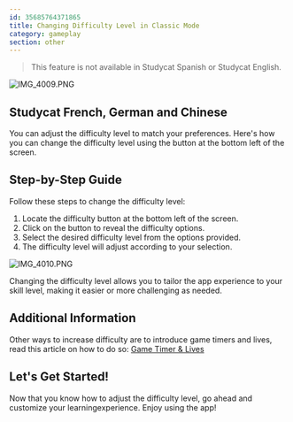 ```yaml
---
id: 35685764371865
title: Changing Difficulty Level in Classic Mode
category: gameplay
section: other
---
```

> This feature is not available in Studycat Spanish or Studycat English.

![IMG_4009.PNG](https://help.studycat.com/hc/article_attachments/35685764333977)

## Studycat French, German and Chinese

You can adjust the difficulty level to match your preferences. Here's how you can change the difficulty level using the button at the bottom left of the screen.

## Step-by-Step Guide

Follow these steps to change the difficulty level:

1. Locate the difficulty button at the bottom left of the screen.
2. Click on the button to reveal the difficulty options.
3. Select the desired difficulty level from the options provided.
4. The difficulty level will adjust according to your selection.

![IMG_4010.PNG](https://help.studycat.com/hc/article_attachments/35685764338201)

Changing the difficulty level allows you to tailor the app experience to your skill level, making it easier or more challenging as needed.

## Additional Information

Other ways to increase difficulty are to introduce game timers and lives, read this article on how to do so: [Game Timer & Lives](https://help.studycat.com/hc/en-us/articles/27187476326297)

## Let's Get Started!

Now that you know how to adjust the difficulty level, go ahead and customize your learningexperience. Enjoy using the app!